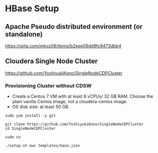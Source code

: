 # HBase Setup

## Apache Pseudo distributed environment (or standalone)

https://qiita.com/mkyz08/items/b2eee09dd9fc9473dbb4

## Cloudera Single Node Cluster

https://github.com/YoshiyukiKono/SingleNodeCDPCluster

### Provisioning Cluster without CDSW
- Create a Centos 7 VM with at least 8 vCPUs/ 32 GB RAM. Choose the plain vanilla Centos image, not a cloudera-centos image.
- OS disk size: at least 50 GB.


```
sudo yum install -y git

git clone https://github.com/YoshiyukiKono/SingleNodeCDPCluster
cd SingleNodeCDPCluster
```

```
sudo su

./setup.sh aws templates/base.json
```

